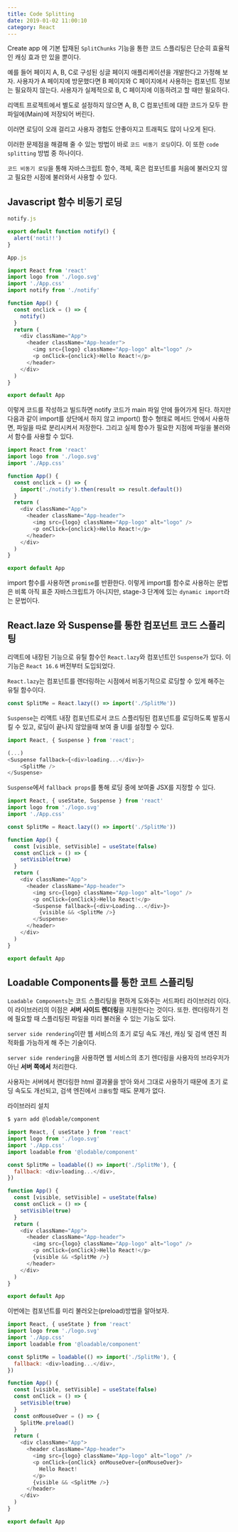 ```yaml
---
title: Code Splitting
date: 2019-01-02 11:00:10
category: React
---
```


Create app 에 기본 탑재된 `SplitChunks` 기능을 통한 코드 스플리팅은 단순히 효율적인 캐싱 효과 만 있을 뿐이다.

예를 들어 페이지 A, B, C로 구성된 싱글 페이지 애플리케이션을 개발한다고 가정해 보자.
사용자가 A 페이지에 방문했다면 B 페이지와 C 페이지에서 사용하는 컴포넌트 정보는 필요하지 않는다. 사용자가 실제적으로 B, C 페이지에 이동하려고 할 때만 필요하다.

리액트 프로젝트에서 별도로 설정하지 않으면 A, B, C 컴포넌트에 대한 코드가 모두 한 파일에(Main)에 저장되어 버린다.

이러면 로딩이 오래 걸리고 사용자 경험도 안좋아지고 트래픽도 많이 나오게 된다.

이러한 문제점을 해결해 줄 수 있는 방법이 바로 `코드 비동기 로딩`이다.
이 또한 `code splitting` 방법 중 하나이다.

`코드 비동기 로딩`을 통해 자바스크립트 함수, 객체, 혹은 컴포넌트를 처음에 불러오지 않고 필요한 시점에 불러와서 사용할 수 있다.

## Javascript 함수 비동기 로딩

```js
notify.js

export default function notify() {
  alert('noti!!')
}
```

```js
App.js

import React from 'react'
import logo from './logo.svg'
import './App.css'
import notify from './notify'

function App() {
  const onclick = () => {
    notify()
  }
  return (
    <div className="App">
      <header className="App-header">
        <img src={logo} className="App-logo" alt="logo" />
        <p onClick={onclick}>Hello React!</p>
      </header>
    </div>
  )
}

export default App
```

이렇게 코드를 작성하고 빌드하면 notify 코드가 main 파일 안에 들어가게 된다.
하지만 다음과 같이 import를 상단에서 하지 않고 import() 함수 형태로 메서드 안에서 사용하면, 파일을 따로 분리시켜서 저장한다. 그리고 실제 함수가 필요한 지점에 파일을 불러와서 함수를 사용할 수 있다.

```js
import React from 'react'
import logo from './logo.svg'
import './App.css'

function App() {
  const onclick = () => {
    import('./notify').then(result => result.default())
  }
  return (
    <div className="App">
      <header className="App-header">
        <img src={logo} className="App-logo" alt="logo" />
        <p onClick={onclick}>Hello React!</p>
      </header>
    </div>
  )
}

export default App
```

import 함수를 사용하면 `promise`를 반환한다.
이렇게 import를 함수로 사용하는 문법은 비록 아직 표준 자바스크립트가 아니지만, stage-3 단계에 있는 `dynamic import`라는 문법이다.

## React.laze 와 Suspense를 통한 컴포넌트 코드 스플리팅

리액트에 내장된 기능으로 유틸 함수인 `React.lazy`와 컴포넌트인 `Suspense`가 있다.
이 기능은 `React 16.6` 버전부터 도입되었다.

`React.lazy`는 컴포넌트를 렌더링하는 시점에서 비동기적으로 로딩할 수 있게 해주는 유틸 함수이다.

```js
const SplitMe = React.lazy(() => import('./SplitMe'))
```

`Suspense`는 리액트 내장 컴포넌트로서 코드 스플리팅된 컴포넌트를 로딩하도록 발동시킬 수 있고, 로딩이 끝나지 않았을때 보여 줄 UI를 설정할 수 있다.

```js
import React, { Suspense } from 'react';

(...)
<Suspense fallback={<div>loading...</div>}>
    <SplitMe />
</Suspense>

```

`Suspense`에서 `fallback props`를 통해 로딩 중에 보여줄 JSX를 지정할 수 있다.

```js
import React, { useState, Suspense } from 'react'
import logo from './logo.svg'
import './App.css'

const SplitMe = React.lazy(() => import('./SplitMe'))

function App() {
  const [visible, setVisible] = useState(false)
  const onClick = () => {
    setVisible(true)
  }
  return (
    <div className="App">
      <header className="App-header">
        <img src={logo} className="App-logo" alt="logo" />
        <p onClick={onClick}>Hello React!</p>
        <Suspense fallback={<div>Loading...</div>}>
          {visible && <SplitMe />}
        </Suspense>
      </header>
    </div>
  )
}

export default App
```

## Loadable Components를 통한 코트 스플리팅

`Loadable Components`는 코드 스플리팅을 편하게 도와주는 서드파티 라이브러리 이다.
이 라이브러리의 이점은 **서버 사이드 렌더링**을 지원한다는 것이다.
또한. 렌더링하기 전에 필요할 때 스플리팅된 파일을 미리 불러올 수 있는 기능도 있다.

`server side rendering`이란 웹 서비스의 초기 로딩 속도 개선, 캐싱 및 검색 엔진 최적화를 가능하게 해 주는 기술이다.

`server side rendering`을 사용하면 웹 서비스의 초기 렌더링을 사용자의 브라우저가 아닌 **서버 쪽에서** 처리한다.

사용자는 서버에서 랜더링한 html 결과물을 받아 와서 그대로 사용하기 때문에 초기 로딩 속도도 개선되고, 검색 엔진에서 `크롤링`할 때도 문제가 없다.

라이브러리 설치

```sh
$ yarn add @lodable/component
```

```js
import React, { useState } from 'react'
import logo from './logo.svg'
import './App.css'
import loadable from '@lodable/component'

const SplitMe = loadable(() => import('./SplitMe'), {
  fallback: <div>loading...</div>,
})

function App() {
  const [visible, setVisible] = useState(false)
  const onClick = () => {
    setVisible(true)
  }
  return (
    <div className="App">
      <header className="App-header">
        <img src={logo} className="App-logo" alt="logo" />
        <p onClick={onClick}>Hello React!</p>
        {visible && <SplitMe />}
      </header>
    </div>
  )
}

export default App
```

이번에는 컴포넌트를 미리 불러오는(preload)방법을 알아보자.

```js
import React, { useState } from 'react'
import logo from './logo.svg'
import './App.css'
import loadable from '@loadable/component'

const SplitMe = loadable(() => import('./SplitMe'), {
  fallback: <div>loading...</div>,
})

function App() {
  const [visible, setVisible] = useState(false)
  const onClick = () => {
    setVisible(true)
  }
  const onMouseOver = () => {
    SplitMe.preload()
  }
  return (
    <div className="App">
      <header className="App-header">
        <img src={logo} className="App-logo" alt="logo" />
        <p onClick={onClick} onMouseOver={onMouseOver}>
          Hello React!
        </p>
        {visible && <SplitMe />}
      </header>
    </div>
  )
}

export default App
```
